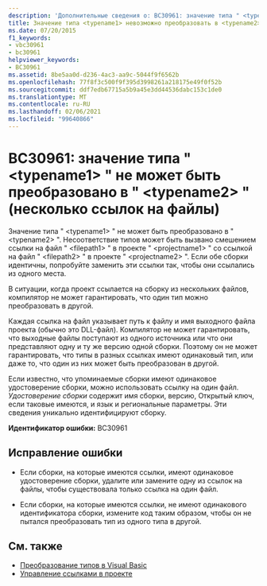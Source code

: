 ```yaml
---
description: 'Дополнительные сведения о: BC30961: значение типа " <typename1> " не может быть преобразовано в " <typename2> " (несколько ссылок на файлы)'
title: Значение типа <typename1> невозможно преобразовать в <typename2> (Множественные ссылки на файл)
ms.date: 07/20/2015
f1_keywords:
- vbc30961
- bc30961
helpviewer_keywords:
- BC30961
ms.assetid: 8be5aa0d-d236-4ac3-aa9c-5044f9f6562b
ms.openlocfilehash: 77f8f3c500f9f395d3998261a218175e49f0f52b
ms.sourcegitcommit: ddf7edb67715a5b9a45e3dd44536dabc153c1de0
ms.translationtype: MT
ms.contentlocale: ru-RU
ms.lasthandoff: 02/06/2021
ms.locfileid: "99640866"
---
```

# <a name="bc30961-value-of-type-typename1-cannot-be-converted-to-typename2-multiple-file-references"></a>BC30961: значение типа " \<typename1> " не может быть преобразовано в " \<typename2> " (несколько ссылок на файлы)

Значение типа " \<typename1> " не может быть преобразовано в " \<typename2> ". Несоответствие типов может быть вызвано смешением ссылки на файл " \<filepath1> " в проекте " \<projectname1> " со ссылкой на файл " \<filepath2> " в проекте " \<projectname2> ". Если обе сборки идентичны, попробуйте заменить эти ссылки так, чтобы они ссылались из одного места.

 В ситуации, когда проект ссылается на сборку из нескольких файлов, компилятор не может гарантировать, что один тип можно преобразовать в другой.

 Каждая ссылка на файл указывает путь к файлу и имя выходного файла проекта (обычно это DLL-файл). Компилятор не может гарантировать, что выходные файлы поступают из одного источника или что они представляют одну и ту же версию одной сборки. Поэтому он не может гарантировать, что типы в разных ссылках имеют одинаковый тип, или даже то, что один из них может быть преобразован в другой.

 Если известно, что упоминаемые сборки имеют одинаковое удостоверение сборки, можно использовать ссылку на один файл. *Удостоверение сборки* содержит имя сборки, версию, Открытый ключ, если таковые имеются, и язык и региональные параметры. Эти сведения уникально идентифицируют сборку.

 **Идентификатор ошибки:** BC30961

## <a name="to-correct-this-error"></a>Исправление ошибки

- Если сборки, на которые имеются ссылки, имеют одинаковое удостоверение сборки, удалите или замените одну из ссылок на файлы, чтобы существовала только ссылка на один файл.

- Если сборки, на которые имеются ссылки, не имеют одинакового идентификатора сборки, измените код таким образом, чтобы он не пытался преобразовать тип из одного типа в другой.

## <a name="see-also"></a>См. также

- [Преобразование типов в Visual Basic](../../programming-guide/language-features/data-types/type-conversions.md)
- [Управление ссылками в проекте](/visualstudio/ide/managing-references-in-a-project)
